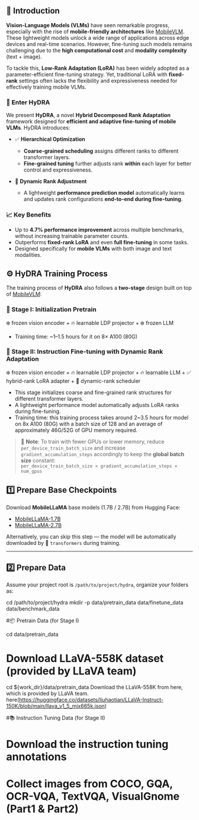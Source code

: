 ## 🧠 Introduction

**Vision-Language Models (VLMs)** have seen remarkable progress, especially with the rise of **mobile-friendly architectures** like [MobileVLM](https://github.com/Meituan-AutoML/MobileVLM). These lightweight models unlock a wide range of applications across edge devices and real-time scenarios. However, fine-tuning such models remains challenging due to the **high computational cost** and **modality complexity** (text + image).

To tackle this, **Low-Rank Adaptation (LoRA)** has been widely adopted as a parameter-efficient fine-tuning strategy. Yet, traditional LoRA with **fixed-rank** settings often lacks the flexibility and expressiveness needed for effectively training mobile VLMs.

### 🌊 Enter HyDRA

We present **HyDRA**, a novel **Hybrid Decomposed Rank Adaptation** framework designed for **efficient and adaptive fine-tuning of mobile VLMs**. HyDRA introduces:

- ✅ **Hierarchical Optimization**  
  - **Coarse-grained scheduling** assigns different ranks to different transformer layers.  
  - **Fine-grained tuning** further adjusts rank **within** each layer for better control and expressiveness.

- 🔁 **Dynamic Rank Adjustment**  
  - A lightweight **performance prediction model** automatically learns and updates rank configurations **end-to-end during fine-tuning**.

### 📈 Key Benefits

- Up to **4.7% performance improvement** across multiple benchmarks, without increasing trainable parameter counts.
- Outperforms **fixed-rank LoRA** and even **full fine-tuning** in some tasks.
- Designed specifically for **mobile VLMs** with both image and text modalities.

## ⚙️ HyDRA Training Process

The training process of **HyDRA** also follows a **two-stage** design built on top of [MobileVLM](https://github.com/Meituan-AutoML/MobileVLM):

### 🧩 Stage I: Initialization Pretrain

❄️ frozen vision encoder + 🔥 learnable LDP projector + ❄️ frozen LLM

- Training time: ~1–1.5 hours for it on 8× A100 (80G)  


### 🧠 Stage II: Instruction Fine-tuning with Dynamic Rank Adaptation

❄️ frozen vision encoder + 🔥 learnable LDP projector + 🔥 learnable LLM + ✅ hybrid-rank LoRA adapter + 🔁 dynamic-rank scheduler

- This stage initializes coarse and fine-grained rank structures for different transformer layers.
- A lightweight performance model automatically adjusts LoRA ranks during fine-tuning.
- Training time: this training process takes around 2~3.5 hours for model on 8x A100 (80G) with a batch size of 128 and an average of approximately 46G/52G of GPU memory required.


> 📝 **Note**: To train with fewer GPUs or lower memory, reduce `per_device_train_batch_size` and increase `gradient_accumulation_steps` accordingly to keep the **global batch size** constant:  
> `per_device_train_batch_size × gradient_accumulation_steps × num_gpus`

## 1️⃣ Prepare Base Checkpoints

Download **MobileLLaMA** base models (1.7B / 2.7B) from Hugging Face:  
- [MobileLLaMA-1.7B](https://huggingface.co/mtgv/MobileLLaMA-1.4B-Chat)  
- [MobileLLaMA-2.7B](https://huggingface.co/mtgv/MobileLLaMA-2.7B-Chat)

Alternatively, you can skip this step — the model will be automatically downloaded by 🤗 `transformers` during training.

---

## 2️⃣ Prepare Data

Assume your project root is `/path/to/project/hydra`, organize your folders as:

cd /path/to/project/hydra
mkdir -p data/pretrain_data data/finetune_data data/benchmark_data

#📦 Pretrain Data (for Stage I)

cd data/pretrain_data
# Download LLaVA-558K dataset (provided by LLaVA team)
cd ${work_dir}/data/pretrain_data
Download the LLaVA-558K from here, which is provided by LLaVA team.
here(https://huggingface.co/datasets/liuhaotian/LLaVA-Instruct-150K/blob/main/llava_v1_5_mix665k.json)

#📚 Instruction Tuning Data (for Stage II)

# Download the instruction tuning annotations

# Collect images from COCO, GQA, OCR-VQA, TextVQA, VisualGnome (Part1 & Part2)
